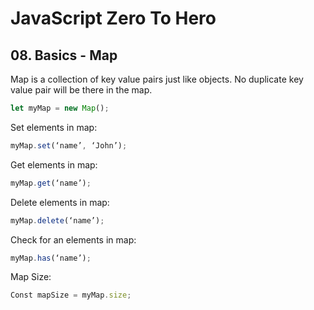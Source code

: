# JavaScript Zero To Hero

## 08. Basics - Map

Map is a collection of key value pairs just like objects. No duplicate key value pair will be there in the map.

```Javascript
let myMap = new Map();
```

Set elements in map:

```Javascript
myMap.set(‘name’, ‘John’);
```

Get elements in map:

```Javascript
myMap.get(‘name’);
```

Delete elements in map:

```Javascript
myMap.delete(‘name’);
```

Check for an elements in map:

```Javascript
myMap.has(‘name’);
```

Map Size:

```Javascript
Const mapSize = myMap.size;
```
